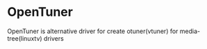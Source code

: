 # OpenTuner
OpenTuner is alternative driver for create otuner(vtuner) for media-tree(linuxtv) drivers

